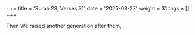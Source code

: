 +++
title = 'Surah 23, Verses 31'
date = '2025-08-27'
weight = 31
tags = []
+++

Then We raised another generation after them,